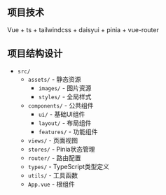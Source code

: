 ## 项目技术
Vue + ts + tailwindcss + daisyui + pinia + vue-router

## 项目结构设计

- `src/`
  - `assets/` - 静态资源
    - `images/` - 图片资源
    - `styles/` - 全局样式
  - `components/` - 公共组件
    - `ui/` - 基础UI组件
    - `layout/` - 布局组件
    - `features/` - 功能组件
  - `views/` - 页面视图
  - `stores/` - Pinia状态管理
  - `router/` - 路由配置
  - `types/` - TypeScript类型定义
  - `utils/` - 工具函数
  - `App.vue` - 根组件
